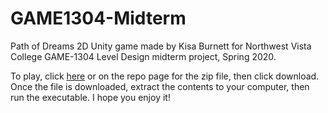 # GAME1304-Midterm
Path of Dreams
2D Unity game made by Kisa Burnett for Northwest Vista College GAME-1304 Level Design midterm project, Spring 2020.

To play, click <a href="BurnettKisa_PathOfDreams1.1.0.zip">here</a> or on the repo page for the zip file, then click download. Once the file is downloaded, extract the contents to your computer, then run the executable. I hope you enjoy it!
